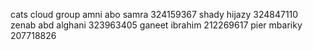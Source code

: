cats cloud group 
amni abo samra 324159367 
shady hijazy 324847110
zenab abd alghani 323963405
ganeet ibrahim 212269617
pier mbariky 207718826
